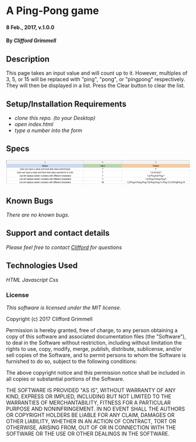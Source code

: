 
# A Ping-Pong game

#### 8 Feb., 2017, v.1.0.0

#### By _Clifford Grimmell_

## Description

This page takes an input value and will count up to it. However, multiples of 3, 5, or 15 will be replaced with "ping", "pong", or "pingpong" respectively. They will then be displayed in a list. Press the Clear button to clear the list.

## Setup/Installation Requirements

* _clone this repo. (to your Desktop)_
* _open index.html_
* _type a number into the form_


## Specs

![Spec Sheet](/img/specs.png)

## Known Bugs

_There are no known bugs._

## Support and contact details

_Please feel free to contact [Clifford] for questions_

## Technologies Used

_HTML_
_Javascript_
_Css_

### License

*This software is licensed under the MIT license.*

Copyright (c) 2017 Clifford Grimmell

Permission is hereby granted, free of charge, to any person obtaining a copy
of this software and associated documentation files (the "Software"), to deal
in the Software without restriction, including without limitation the rights
to use, copy, modify, merge, publish, distribute, sublicense, and/or sell
copies of the Software, and to permit persons to whom the Software is
furnished to do so, subject to the following conditions:

The above copyright notice and this permission notice shall be included in all
copies or substantial portions of the Software.

THE SOFTWARE IS PROVIDED "AS IS", WITHOUT WARRANTY OF ANY KIND, EXPRESS OR
IMPLIED, INCLUDING BUT NOT LIMITED TO THE WARRANTIES OF MERCHANTABILITY,
FITNESS FOR A PARTICULAR PURPOSE AND NONINFRINGEMENT. IN NO EVENT SHALL THE
AUTHORS OR COPYRIGHT HOLDERS BE LIABLE FOR ANY CLAIM, DAMAGES OR OTHER
LIABILITY, WHETHER IN AN ACTION OF CONTRACT, TORT OR OTHERWISE, ARISING FROM,
OUT OF OR IN CONNECTION WITH THE SOFTWARE OR THE USE OR OTHER DEALINGS IN THE
SOFTWARE.

[Clifford]: mailto:agrimmell2@gmail.com
